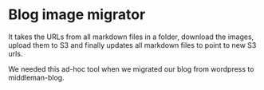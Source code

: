 # Blog image migrator

It takes the URLs from all markdown files in a folder, download the images, upload them to S3 and finally updates all markdown files to point to new S3 urls. 

We needed this ad-hoc tool when we migrated our blog from wordpress to middleman-blog. 